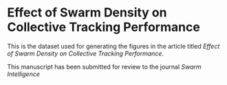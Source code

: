 
# Effect of Swarm Density on Collective Tracking Performance

This is the dataset used for generating the figures in the article titled *Effect of Swarm Density on Collective Tracking Performance*.

This manuscript has been submitted for review to the journal *Swarm Intelligence*

